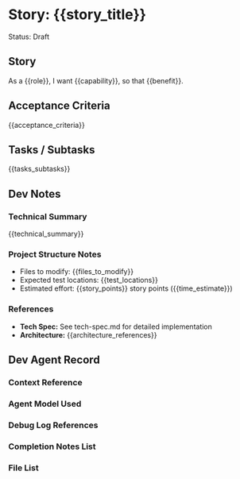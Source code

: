# Story: {{story_title}}

Status: Draft

## Story

As a {{role}},
I want {{capability}},
so that {{benefit}}.

## Acceptance Criteria

{{acceptance_criteria}}

## Tasks / Subtasks

{{tasks_subtasks}}

## Dev Notes

### Technical Summary

{{technical_summary}}

### Project Structure Notes

- Files to modify: {{files_to_modify}}
- Expected test locations: {{test_locations}}
- Estimated effort: {{story_points}} story points ({{time_estimate}})

### References

- **Tech Spec:** See tech-spec.md for detailed implementation
- **Architecture:** {{architecture_references}}

## Dev Agent Record

### Context Reference

<!-- Path(s) to story context XML will be added here by context workflow -->

### Agent Model Used

<!-- Will be populated during dev-story execution -->

### Debug Log References

<!-- Will be populated during dev-story execution -->

### Completion Notes List

<!-- Will be populated during dev-story execution -->

### File List

<!-- Will be populated during dev-story execution -->
